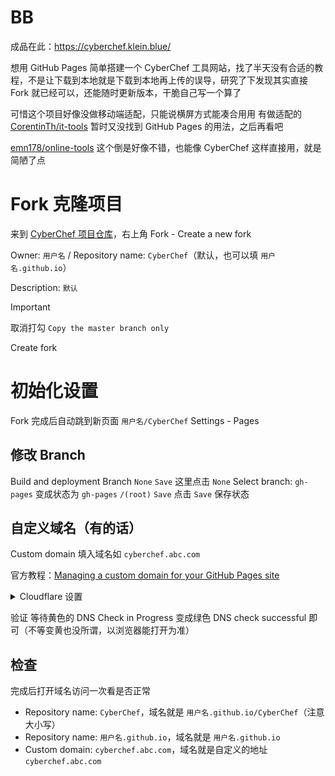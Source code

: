 <!-- ##{"timestamp":1743613938}## -->

# BB
成品在此：https://cyberchef.klein.blue/

想用 GitHub Pages 简单搭建一个 CyberChef 工具网站，找了半天没有合适的教程，不是让下载到本地就是下载到本地再上传的误导，研究了下发现其实直接 Fork 就已经可以，还能随时更新版本，干脆自己写一个算了

可惜这个项目好像没做移动端适配，只能说横屏方式能凑合用用
有做适配的 [CorentinTh/it-tools](https://github.com/CorentinTh/it-tools) 暂时又没找到 GitHub Pages 的用法，之后再看吧

[emn178/online-tools](https://github.com/emn178/online-tools) 这个倒是好像不错，也能像 CyberChef 这样直接用，就是简陋了点

# Fork 克隆项目
来到 [CyberChef 项目仓库](https://github.com/gchq/CyberChef)，右上角 Fork - Create a new fork

Owner: `用户名` / Repository name: `CyberChef`（默认，也可以填 `用户名.github.io`）

Description: `默认`

> [!IMPORTANT]
> 取消打勾 `Copy the master branch only`

Create fork

# 初始化设置
Fork 完成后自动跳到新页面 `用户名/CyberChef`
Settings - Pages

## 修改 Branch
Build and deployment
Branch
`None` `Save` 这里点击 `None`
Select branch: `gh-pages`
变成状态为
`gh-pages` `/(root)` `Save`
点击 `Save` 保存状态

## 自定义域名（有的话）
Custom domain
填入域名如 `cyberchef.abc.com`

官方教程：[Managing a custom domain for your GitHub Pages site](https://docs.github.com/en/pages/configuring-a-custom-domain-for-your-github-pages-site/managing-a-custom-domain-for-your-github-pages-site)

<details><summary>Cloudflare 设置</summary> 

以 Cloudflare 为例，其它大同小异

情况1和情况2的 DNS 记录本身并不冲突，可同时存在，实现 `abc.com` 和 `cyberchef.abc.com` 分别指向两个不同仓库内的 GihHub Pages 项目

### 情况1. 二级域名直接做 GitHub Pages 的 CyberChef 项目地址
如 `abc.com` 这种

域名 - DNS - Add record 添加记录
| Type: A | Name: @ | IPv4 address: 185.199.108.153 | Proxy status: Proxied | TTL: Auto |
| :-------: | :---------: | :--------------------------------: | :----------------------: | :---------: |
| Type: A | Name: @ | IPv4 address: 185.199.109.153 | Proxy status: Proxied | TTL: Auto |
| Type: A | Name: @ | IPv4 address: 185.199.110.153 | Proxy status: Proxied | TTL: Auto |
| Type: A | Name: @ | IPv4 address: 185.199.111.153 | Proxy status: Proxied | TTL: Auto |

GitHub 仓库
Settings - Pages - Custom domain: `abc.com`（不需要带 http:// 或 https:// 前缀）
Save

### 情况2. 三级域名做 GitHub Pages 的 CyberChef 项目地址
如 `www.abc.com` 或 `cyberchef.abc.com` 或 `cc.abc.com`

域名 - DNS - Add record 添加记录
`| Type: CNAME | Name: cyberchef | Target: 用户名.github.io | Proxy status: Proxied | TTL: Auto |`
或先添加情况1的 DNS记录，然后直接
`| Type: CNAME | Name: cyberchef | Target: @ | Proxy status: Proxied | TTL: Auto |`

GitHub 仓库
Settings - Pages - Custom domain: `cyberchef.abc.com`（不需要带 http:// 或 https:// 前缀）
Save

</details>

验证
等待黄色的 DNS Check in Progress 变成绿色 DNS check successful 即可（不等变黄也没所谓，以浏览器能打开为准）

## 检查
完成后打开域名访问一次看是否正常

- Repository name: `CyberChef`，域名就是 `用户名.github.io/CyberChef`（注意大小写）
- Repository name: `用户名.github.io`，域名就是 `用户名.github.io`
- Custom domain: `cyberchef.abc.com`，域名就是自定义的地址 `cyberchef.abc.com`

